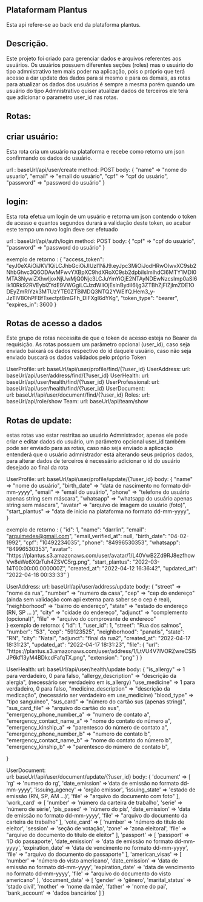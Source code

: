 ## Plataformam Plantus

Esta api refere-se ao back end da plataforma plantus.


## Descrição.

Este projeto foi criado para gerenciar dados e arquivos referentes aos usuários.
Os usuários possuem diferentes seções (roles) mas o usuário do tipo admnistrativo tem mais poder na aplicação, pois o próprio que terá acesso a dar update dos dados para si mesmo e para os demais, as rotas para atualizar os dados dos usuários é sempre a mesma porém quando um usuário do tipo Admnistrativo quiser atualizar dados de terceiros ele terá que adicionar o parametro user_id nas rotas.



## Rotas: 

## criar usuário:
Esta rota cria um usuário na plataforma e recebe como retorno um json confirmando os dados do usuário.

url : baseUrl/api/user/create
method: POST
body: {
    "name" => "nome do usuario",
    "email" => "email do usuário",
    "cpf" => "cpf do usuário",
    "password" => "password do usuário"
}


## login:
Esta rota efetua um login de um usuário e retorna um json contendo o token de acesso e quantos segundos durará a validação deste token, ao acabar este tempo um novo login deve ser efetuado    

url : baseUrl/api/auth/login
method: POST
body: {
    "cpf" => "cpf do usuário",
    "password" => "password do usuário"
}

exemplo de retorno :
{
"access_token": "eyJ0eXAiOiJKV1QiLCJhbGciOiJIUzI1NiJ9.eyJpc3MiOiJodHRwOlwvXC9sb2NhbGhvc3Q6ODAwMFwvYXBpXC9hdXRoXC9sb2dpbiIsImlhdCI6MTY1MDI0MTA3NywiZXhwIjoxNjUwMjQ0Njc3LCJuYmYiOjE2NTAyNDEwNzcsImp0aSI6Ik10Rk92RVEyblZYdE9VWGgiLCJzdWIiOjEsInBydiI6Ijg3ZTBhZjFlZjlmZDE1ODEyZmRlYzk3MTUzYTE0ZTBiMDQ3NTQ2YWEifQ.Hem3_y-JzTIV8OhPFBfTsectpt8mGFh_DlFXgI6dYKg",
"token_type": "bearer",
"expires_in": 3600
}

## Rotas de acesso a dados

Este grupo de rotas necessita de que o token de acesso esteja no Bearer da requisição.
As rotas possuem um parâmetro opcional (user_id), caso seja enviado baixará os dados respectivo do id daquele usuário, caso não seja enviado buscará os dados validados pelo próprio Token


UserProfile:
    url: baseUrl/api/user/profile/find/{?user_id}
UserAddress:
    url: baseUrl/api/user/address/find/{?user_id}
UserHealth:
    url: baseUrl/api/user/health/find/{?user_id}
UserProfessional:
    url: baseUrl/api/user/health/find/{?user_id}
UserDocument:      
    url: baseUrl/api/user/document/find/{?user_id}
Roles:
    url: baseUrl/api/role/show
Team: 
    url: baseUrl/api/team/show

## Rotas de update:

estas rotas vao estar restritas ao usuário Admnistrador, apenas ele pode criar e editar dados do usuário, um parâmetro opcional user_id também pode ser enviado para as rotas, caso não seja enviado a aplicação entenderá que o usuário admnistrador está alterando seus próprios dados, para alterar dados de terceiros é necessário adicionar o id do usuário desejado ao final da rota

UserProfile:
url: baseUrl/api/user/profile/update/{?user_id}
body: {
    "name" => "nome do usuário",
    "birth_date" => "data de nascimento no formato dd-mm-yyyy",
    "email" => "email do usuário",
    "phone" => "telefone do usuário apenas string sem máscara",
    "whatsapp" => "whatsapp do usuário apenas string sem máscara",
    "avatar" => "arquivo de imagem do usuário (foto)",
    "start_plantus" => "data de inicio na plataforma no formato dd-mm-yyyy",    
}

exemplo de retorno :
{
"id": 1,
"name": "darrlin",
"email": "arquimedes@gmail.com",
"email_verified_at": null,
"birth_date": "04-02-1992",
"cpf": "10492234035",
"phone": "84996530353",
"whatsapp": "84996530353",
"avatar": "https:\/\/plantus.s3.amazonaws.com\/user\/avatar\/1\/L40VwB2Zd9RJ8ezfhowVw8eWe6XQrTuh4ZSVC5rg.png",
"start_plantus": "2022-03-14T00:00:00.000000Z",
"created_at": "2022-04-12 16:36:42",
"updated_at": "2022-04-18 00:33:33"
}

UserAddress:
url: baseUrl/api/user/address/update
body: {
    "street" => "nome da rua",
    "number" => "numero da casa",
    "cep" => "cep do endereço" (ainda sem validação com api externa para saber se o cep é real),
    "neighborhood" => "bairro do endereço",
    "state" => "estado do endereço (RN, SP ... )",
    "city" => "cidade do endereço",
    "adjunct" => "complemento (opcional)",
    "file" => "arquivo do comprovante de endereco"    
}
exemplo de retorno:
{
"id": 1,
"user_id": 1,
"street": "Rua dos salmos",
"number": "53",
"cep": "59123525",
"neighborhood": "panatis",
"state": "RN",
"city": "Natal",
"adjunct": "final da rua2",
"created_at": "2022-04-17 18:31:23",
"updated_at": "2022-04-17 18:31:23",
"file": {
    "url": "https:\/\/plantus.s3.amazonaws.com\/user\/address\/1\/LtVU4V7IVORZwreCSl5JP6kf13yM4BDkcdFafqTX.png",
    "extension": "png"
    }
}

UserHealth:
url: baseUrl/api/user/health/update
body: {
    "is_allergy" => 1 para verdadeiro, 0 para falso,
    "allergy_description" => "descrição da alergia", (necessário ser verdadeiro em is_allergy)
    "use_medicine" => 1 para verdadeiro, 0 para falso,
    "medicine_description" => "descrição da medicação", (necessário ser verdadeiro em use_medicine)
    "blood_type" => "tipo sanguíneo",
    "sus_card" => "número do cartão sus (apenas string)",
    "sus_card_file" => "arquivo do cartão do sus",
    "emergency_phone_number_a" => "numero de contato a",
    "emergency_contact_name_a" => "nome do contato do número a",    
    "emergency_kinship_a" => "parentesco do número de contato a",  
    "emergency_phone_number_b" => "numero de contato b",
    "emergency_contact_name_b" => "nome do contato do número b",    
    "emergency_kinship_b" => "parentesco do número de contato b",

}

UserDocument:      
    url: baseUrl/api/user/document/update/{?user_id}
body: {
    'document' => [
        'rg' => 'numero do rg',
        'date_emission' =>'data de emissão no formato dd-mm-yyyy',
        'issuing_agency'  => 'orgão emissor',
        'issuing_state' => 'estado de emissão (RN, SP, AM ...)',
        'file' => "arquivo do documento com foto"
        ],
    'work_card' => [
        'number' => 'número da carteira de trabalho',
        'serie' => 'número de série',
        'pis_pased' => 'número do pis',
        'date_emission' => 'data de emissão no formato dd-mm-yyyy',
        'file' => "arquivo do documento da carteira de trabalho"
    ],
    'vote_card' => [
        'number' => 'número do título de eleitor',
        'session' => 'seção de votação',
        'zone' => 'zona eleitoral',
        'file' => "arquivo do documento do título de eleitor"
    ],
    'passport' => [
        'passport' => 'ID do passaporte',
        'date_emission' => 'data de emissão no formato dd-mm-yyyy',
        'expiration_date'  => 'data de vencimento no formato dd-mm-yyyy',
        'file' => "arquivo do documento do passaporte"
    ],
    'american_visas' => [
        'number' => 'número do visto americano',
        'date_emission' => 'data de emissão no formato dd-mm-yyyy',
        'expiration_date'  => 'data de vencimento no formato dd-mm-yyyy',
        'file' => "arquivo do documento do visto americano"
    ],
    'document_data' => [
        'gender' => 'gênero',
        'marital_status' => 'stado civil',
        'mother' => 'nome da mãe',
        'father' => 'nome do pai',
        'bank_account' => 'dados bancários'
    ]
}

